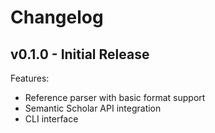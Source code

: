 # Changelog

## v0.1.0 - Initial Release

Features:
- Reference parser with basic format support
- Semantic Scholar API integration
- CLI interface
